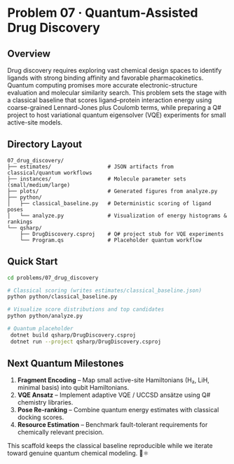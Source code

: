 # Problem 07 · Quantum-Assisted Drug Discovery

## Overview

Drug discovery requires exploring vast chemical design spaces to identify ligands with strong binding affinity and favorable pharmacokinetics. Quantum computing promises more accurate electronic-structure evaluation and molecular similarity search. This problem sets the stage with a classical baseline that scores ligand–protein interaction energy using coarse-grained Lennard-Jones plus Coulomb terms, while preparing a Q# project to host variational quantum eigensolver (VQE) experiments for small active-site models.

## Directory Layout

```text
07_drug_discovery/
├── estimates/                  # JSON artifacts from classical/quantum workflows
├── instances/                  # Molecule parameter sets (small/medium/large)
├── plots/                      # Generated figures from analyze.py
├── python/
│   ├── classical_baseline.py   # Deterministic scoring of ligand poses
│   └── analyze.py              # Visualization of energy histograms & rankings
└── qsharp/
    ├── DrugDiscovery.csproj    # Q# project stub for VQE experiments
    └── Program.qs              # Placeholder quantum workflow
```

## Quick Start

```bash
cd problems/07_drug_discovery

# Classical scoring (writes estimates/classical_baseline.json)
python python/classical_baseline.py

# Visualize score distributions and top candidates
python python/analyze.py

# Quantum placeholder
 dotnet build qsharp/DrugDiscovery.csproj
 dotnet run --project qsharp/DrugDiscovery.csproj
```

## Next Quantum Milestones

1. **Fragment Encoding** – Map small active-site Hamiltonians (H₂, LiH, minimal basis) into qubit Hamiltonians.
2. **VQE Ansatz** – Implement adaptive VQE / UCCSD ansätze using Q# chemistry libraries.
3. **Pose Re-ranking** – Combine quantum energy estimates with classical docking scores.
4. **Resource Estimation** – Benchmark fault-tolerant requirements for chemically relevant precision.

This scaffold keeps the classical baseline reproducible while we iterate toward genuine quantum chemical modeling. 🧪⚛️
